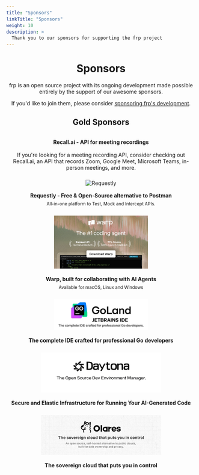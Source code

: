 ```yaml
---
title: "Sponsors"
linkTitle: "Sponsors"
weight: 10
description: >
  Thank you to our sponsors for supporting the frp project
---
```


# Sponsors

frp is an open source project with its ongoing development made possible entirely by the support of our awesome sponsors.

If you'd like to join them, please consider [sponsoring frp's development](https://github.com/sponsors/fatedier).

## Gold Sponsors

<div class="sponsors-section">
  <div class="row">
    <div class="col-md-4">
      <p align="center">
        <a href="https://www.recall.ai/?utm_source=github&utm_medium=sponsorship&utm_campaign=fatedier-frp" target="_blank">
          <b>Recall.ai - API for meeting recordings</b><br>
          <br>
          <span>If you're looking for a meeting recording API, consider checking out Recall.ai, an API that records Zoom, Google Meet, Microsoft Teams, in-person meetings, and more.</span>
        </a>
      </p>
    </div>
    <div class="col-md-4">
      <p align="center">
        <a href="https://app.requestly.io/api-client/?utm_source=github&utm_medium=partnered&utm_campaign=frp" target="_blank">
          <img width="250px" src="https://github.com/user-attachments/assets/24670320-997d-4d62-9bca-955c59fe883d" alt="Requestly">
          <br>
          <b>Requestly - Free & Open-Source alternative to Postman</b>
          <br>
          <sub>All-in-one platform to Test, Mock and Intercept APIs.</sub>
        </a>
      </p>
    </div>
    <div class="col-md-4">
      <p align="center">
        <a href="https://go.warp.dev/frp" target="_blank">
          <img width="250px" src="https://raw.githubusercontent.com/warpdotdev/brand-assets/refs/heads/main/Github/Sponsor/Warp-Github-LG-01.png" alt="Warp">
          <br>
          <b>Warp, built for collaborating with AI Agents</b>
          <br>
          <sub>Available for macOS, Linux and Windows</sub>
        </a>
      </p>
    </div>
  </div>

  <div class="row justify-content-center">
    <div class="col-md-4">
      <p align="center">
        <a href="https://jb.gg/frp" target="_blank">
          <img width="250px" src="https://raw.githubusercontent.com/fatedier/frp/dev/doc/pic/sponsor_jetbrains.jpg" alt="JetBrains">
          <br>
          <b>The complete IDE crafted for professional Go developers</b>
        </a>
      </p>
    </div>
  </div>

  <div class="row justify-content-center">
    <div class="col-md-6">
      <p align="center">
        <a href="https://github.com/daytonaio/daytona" target="_blank">
          <img width="320px" src="https://raw.githubusercontent.com/fatedier/frp/dev/doc/pic/sponsor_daytona.png" alt="Daytona">
          <br>
          <b>Secure and Elastic Infrastructure for Running Your AI-Generated Code</b>
        </a>
      </p>
    </div>
    <div class="col-md-6">
      <p align="center">
        <a href="https://github.com/beclab/Olares" target="_blank">
          <img width="320px" src="https://raw.githubusercontent.com/fatedier/frp/dev/doc/pic/sponsor_olares.jpeg" alt="Olares">
          <br>
          <b>The sovereign cloud that puts you in control</b>
        </a>
      </p>
    </div>
  </div>
</div>


<style>
main {
  padding-top: 6rem;
  max-width: 800px;
  margin: 0 auto;
  text-align: center;
}

.sponsors-section {
  margin: 2rem 0;
}


.sponsors-section p {
  margin: 0.5rem 0;
}

.sponsors-section img {
  max-width: 100%;
  height: auto;
  margin: 1rem 0;
}


.sponsors-section a {
  text-decoration: none;
  color: inherit;
}

.sponsors-section a:hover {
  text-decoration: none;
}

h1, h2, h3 {
  text-align: center;
}

p {
  text-align: center;
}
</style>